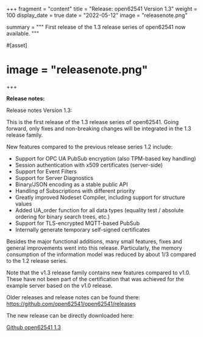 +++
fragment = "content"
title = "Release: open62541 Version 1.3"
weight = 100
display_date = true
date = "2022-05-12"
image = "releasenote.png"

summary = """
First release of the 1.3 release series of open62541 now available.
"""


#[asset]
#  image = "releasenote.png"
+++


**Release notes:**

Release notes Version 1.3:

This is the first release of the 1.3 release series of open62541.
Going forward, only fixes and non-breaking changes will be integrated in the 1.3 release family.

New features compared to the previous release series 1.2 include:

* Support for OPC UA PubSub encryption (also TPM-based key handling)
* Session authentication with x509 certificates (server-side)
* Support for Event Filters
* Support for Server Diagnostics
* Binary/JSON encoding as a stable public API
* Handling of Subscriptions with different priority
* Greatly improved Nodeset Compiler, including support for structure values
* Added UA_order function for all data types (equality test / absolute ordering for binary search trees, etc.)
* Support for TLS-encrypted MQTT-based PubSub
* Internally generate temporary self-signed certificates

Besides the major functional additions, many small features, fixes and general improvements went into this release. Particularly, the memory consumption of the information model was reduced by about 1/3 compared to the 1.2 release series.

Note that the v1.3 release family contains new features compared to v1.0. These have not been part of the certification that was achieved for the example server based on the v1.0 release.

Older releases and release notes can be found there: https://github.com/open62541/open62541/releases

The new release can be directly downloaded here:

[Github open62541 1.3](https://github.com/open62541/open62541/releases/tag/v1.3)
